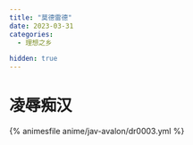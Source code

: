```yaml
---
title: "莫德雷德"
date: 2023-03-31
categories: 
  - 理想之乡

hidden: true
---
```


# 凌辱痴汉

{% animesfile anime/jav-avalon/dr0003.yml %}
